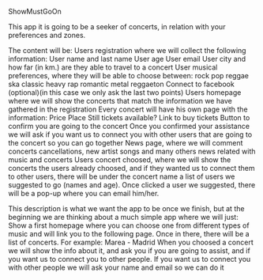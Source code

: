 ShowMustGoOn

This app it is going to be a seeker of concerts, in relation with your preferences and zones.

The content will be:
Users registration where we will collect the following information:
User name and last name
User age
User email
User city and how far (in km.) are they able to travel to a concert
User musical preferences, where they will be able to choose between:
rock
pop
reggae
ska
classic
heavy
rap
romantic
metal
reggaeton 
Connect to facebook (optional)(in this case we only ask the last two points)
Users homepage where we will show the concerts that match the information we have gathered in the registration
Every concert will have his own page with the information:
Price
Place
Still tickets available?
Link to buy tickets
Button to confirm you are going to the concert
Once you confirmed your assistance we will ask if you want us to connect you with other users that are going to the concert so you can go together
News page, where we will comment concerts cancellations, new artist songs and many others news related with music and concerts
Users concert choosed, where we will show the concerts the users already choosed,
	and if they wanted us to connect them to other users, there will be under the concert 	name a list of users we suggested to go (names and age). Once clicked a user we 	suggested, there will be a pop-up where you can email him/her.

This description is what we want the app to be once we finish, but at the beginning we are thinking about a much simple app where we will just:
Show a first homepage where you can choose one from different types of music and will link you to the following page.
Once in there, there will be a list of concerts. For example: Marea - Madrid
When you choosed a concert we will show the info about it, and ask you if you are going to assist, and if you want us to connect you to other people.
If you want us to connect you with other people we will ask your name and email so we can do it
